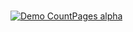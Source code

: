 ###
[![Demo CountPages alpha](https://i.ibb.co/mFY8hBX/ezgif-com-gif-maker.gif)](https://i.ibb.co/mFY8hBX/ezgif-com-gif-maker.gif)
 

